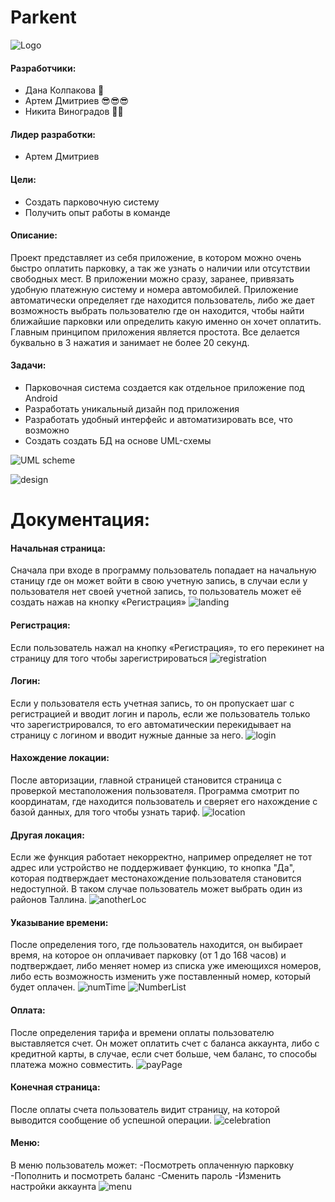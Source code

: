 # Parkent

![Logo](https://github.com/dufftie/parkent/blob/master/source/logo.jpg)

#### Разработчики:
-	Дана Колпакова 👸
-	Артем Дмитриев 😎😎😎
-	Никита Виноградов 👨‍💼

#### Лидер разработки:
-	Артем Дмитриев

#### Цели:
-	Создать парковочную систему
-	Получить опыт работы в команде

#### Описание:
Проект представляет из себя приложение, в котором можно очень быстро оплатить парковку, а так же узнать о наличии или отсутствии свободных мест. В приложении можно сразу, заранее, привязать удобную платежную систему и номера автомобилей. Приложение автоматически определяет где находится пользователь, либо же дает возможность выбрать пользователю где он находится, чтобы найти ближайшие парковки или определить какую именно он хочет оплатить. Главным принципом приложения является простота. Все делается буквально в 3 нажатия и занимает не более 20 секунд. 

#### Задачи:
-	Парковочная система создается как отдельное приложение под Android
-	Разработать уникальный дизайн под приложения
- Разработать удобный интерфейс и автоматизировать все, что возможно
-	Создать создать БД на основе UML-схемы


![UML scheme](https://github.com/dufftie/parkent/blob/master/source/preview.PNG)

![design](https://github.com/dufftie/parkent/blob/master/source/design.jpg)



# Документация:

#### Начальная страница:
Сначала при входе в программу пользователь попадает на начальную станицу где он может войти в свою учетную запись, в случаи если у пользователя нет своей учетной запись, то пользователь может её создать нажав на кнопку «Регистрация»
![landing](https://github.com/dufftie/parkent/blob/master/source/documentation/landing.jpg)

#### Регистрация:
Если пользователь нажал на кнопку «Регистрация», то его перекинет на страницу для того чтобы зарегистрироваться
![registration](https://github.com/dufftie/parkent/blob/master/source/documentation/registration.jpg)

#### Логин:
Если у пользователя есть учетная запись, то он пропускает шаг с регистрацией и вводит логин и пароль, если же пользователь только что зарегистрировался, то его автоматическии перекидывает на страницу с логином и вводит нужные данные за него.
![login](https://github.com/dufftie/parkent/blob/master/source/documentation/login.jpg)

#### Нахождение локации:
После авторизации, главной страницей становится страница с проверкой местаположения пользователя. Программа смотрит по координатам, где находится пользователь и сверяет его нахождение с базой данных, для того чтобы узнать тариф.
![location](https://github.com/dufftie/parkent/blob/master/source/documentation/location.jpg)

#### Другая локация:
Если же функция работает некорректно, например определяет не тот адрес или устройство не поддерживает функцию, то кнопка "Да", которая подтверждает местонахождение пользователя становится недоступной. В таком случае пользователь может выбрать один из районов Таллина.
![anotherLoc](https://github.com/dufftie/parkent/blob/master/source/documentation/anotherLoc.jpg)

#### Указывание времени:
После определения того, где пользователь находится, он выбирает время, на которое он оплачивает парковку (от 1 до 168 часов) и подтверждает, либо меняет номер из списка уже имеющихся номеров, либо есть возможность изменить уже поставленный номер, который будет оплачен.
![numTime](https://github.com/dufftie/parkent/blob/master/source/documentation/numTime.jpg)
![NumberList](https://github.com/dufftie/parkent/blob/master/source/documentation/NumberList.jpg)

#### Оплата:
После определения тарифа и времени оплаты пользователю выставляется счет. Он может оплатить счет с баланса аккаунта, либо с кредитной карты, в случае, если счет больше, чем баланс, то способы платежа можно совместить.
![payPage](https://github.com/dufftie/parkent/blob/master/source/documentation/payPage.jpg)

#### Конечная страница:
После оплаты счета пользователь видит страницу, на которой выводится сообщение об успешной операции.
![celebration](https://github.com/dufftie/parkent/blob/master/source/documentation/celebration.jpg)

#### Меню:
В меню пользователь может:
-Посмотреть оплаченную парковку
-Пополнить и посмотреть баланс
-Сменить пароль
-Изменить настройки аккаунта
![menu](https://github.com/dufftie/parkent/blob/master/source/documentation/menu.jpg)

